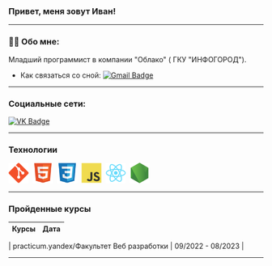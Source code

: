 ### Привет, меня зовут Иван!
---
### :man_technologist: Обо мне:
Младший программист в компании "Облако" ( ГКУ "ИНФОГОРОД"). 

- Как связаться со сной: [![Gmail Badge](https://img.shields.io/badge/-Gmail-red?style=flat&logo=Gmail&logoColor=white)](mailto:obivan266@gmail.com)

---

### Социальные сети:

<div id="badges">
    <a href="https://vk.com/san1dy" target="_blank">
         <img src="https://cdn-icons-png.flaticon.com/512/145/145813.png" width="40" height="40" alt="VK Badge"/>
    </a>
</div>

---

### Технологии
<div>
    <img src="https://github.com/devicons/devicon/blob/master/icons/git/git-original.svg" title="git" alt="git" width="40" height="40"/>&nbsp
  <img src="https://github.com/devicons/devicon/blob/master/icons/html5/html5-original.svg" title="html5" alt="html5" width="40" height="40"/>&nbsp
  <img src="https://github.com/devicons/devicon/blob/master/icons/css3/css3-original.svg" title="css" alt="css" width="40" height="40"/>&nbsp
  <img src="https://github.com/devicons/devicon/blob/master/icons/javascript/javascript-original.svg" title="javascript" alt="javascript" width="40" height="40"/>&nbsp
  <img src="https://github.com/devicons/devicon/blob/master/icons/react/react-original.svg" title="reactjs" alt="reactjs" width="40" height="40"/>&nbsp
  <img src="https://github.com/devicons/devicon/blob/master/icons/nodejs/nodejs-original.svg" title="nodejs" alt="nodejs" width="40" height="40"/>&nbsp
</div>

---

### Пройденные курсы

| Курсы                                                           | Дата              |
| ----------------------------------------------------------------| :---------------: |

| practicum.yandex/Факультет Веб разработки                       | 09/2022 - 08/2023 |

---
